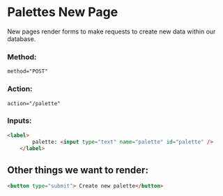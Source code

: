 # Palettes New Page

New pages render forms to make requests to create new data within our database.

### Method:
```
method="POST"
```
### Action:
```
action="/palette"
```
### Inputs:
```html
<label>
        palette: <input type="text" name="palette" id="palette" />
    </label>
```
## Other things we want to render:
```html
<button type="submit"> Create new palette</button>
```